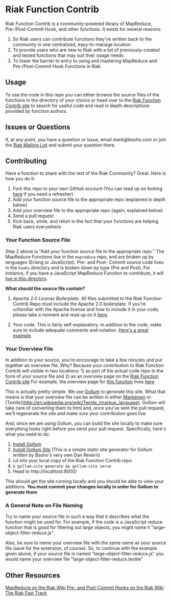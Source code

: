 # Riak Function Contrib

Riak Function Contrib is a community-powered library of MapReduce, Pre-/Post-Commit Hook, and other functions. It exists for several reasons:

1. So Riak users can contribute functions they've written back to the community in one centralized, easy-to-manage location
2. To provide users who are new to Riak with a list of previously-created and tested functions that may suit their usage needs 
3. To lower the barrier to entry to using and mastering MapReduce and Pre-/Post-Commit Hook Functions in Riak

## Usage

To use the code in this repo you can either browse the source files of the functions in the directory of your choice or head over to the [Riak Function Contrib site](http://contrib.basho.com) to search for useful code and read in depth descriptions provided by function authors.

## Issues or Questions

If, at any point, you have a question or issue, email _mark@basho.com_ or join the [Riak Mailing List](http://lists.basho.com/mailman/listinfo/riak-users_lists.basho.com) and submit your question there. 

## Contributing

Have a function to share with the rest of the Riak Community? Great. Here is how you do it:

1. Fork this repo to your own GitHub account (You can read up on forking [here](http://help.github.com/forking/) if you need a refresher)
2. Add your function source file to the appropriate repo (explained in depth below)
3. Add your overview file to the appropriate repo (again, explained below)
4. Send a pull request 
5. Kick back, smile, and relish in the fact that your functions are helping Riak users everywhere

### Your Function Source File

Step 2 above is "Add your function source file to the appropriate repo." The MapReduce Functions live in the `mapreduce` repo, and are broken up by languages (Erlang or JavaScript). Pre- and Post- Commit source code lives in the `hooks` directory and is broken down by type (Pre and Post). For instance, if you have a JavaScript MapReduce Function to contribute, it will [live in this directory](https://github.com/basho/riak_function_contrib/tree/master/mapreduce/js/).

**What should the source file contain?**
 
1. _Apache 2.0 License Boilerplate_. All files submitted to the Riak Function Contrib Repo must include the Apache 2.0 boilerplate. If you're unfamiliar with the Apache license and how to include it in your code, please take a moment and read up on it [here](http://www.apache.org/licenses/LICENSE-2.0.html).

2. Your code. This is fairly self-explanatory. In addition to the code, make sure to include adequate comments and notation. [Here's a great example](https://github.com/basho/riak_function_contrib/blob/master/mapreduce/js/sorting-by-field.js).

### Your Overview File

In addition to your source, you're encourage to take a few minutes and put together an overview file. Why? Because your contribution to Riak Function Contrib will visible in two locations: 1) as part of the actual code repo in the form of your source file and 2) as an overview page on the [Riak Function Contrib site](http://contrib.basho.com) For example, the overview page for [this function](https://github.com/basho/riak_function_contrib/blob/master/mapreduce/js/sorting-by-field.js) lives 
[here](http://contrib.basho.com/sorting-by-field.html)

This is actually pretty simple. We use [Gollum](https://github.com/github/gollum) to generate this site. What that means is that your overview file can be written in either [Markdown](http://en.wikipedia.org/wiki/Markdown) or [Textile](http://en.wikipedia.org/wiki/Textile_(markup_language). Gollum will take care of converting them to html and, once you've sent the pull request, we'll regenerate the site and make sure your contribution goes live.

And, since we are using Gollum, you can build the site locally to make sure everything looks right before you send your pull request. Specifically, here's what you need to do:

1. [Install Gollum](https://github.com/github/gollum)
2. [Install Gollum Site](https://github.com/dreverri/gollum-site) (This is a simple static site generator for Gollum written by Basho's very own Dan Reverri)
3. cd into your local copy of the Riak Function Contrib repo
4. `$ gollum-site generate && gollum-site serve`
5. Head to http://localhost:8000/

This should get the site running locally and you should be able to view your additions. **You must commit your changes locally in order for Gollum to generate them**

### A General Note on File Naming

Try to name your source file in such a way that it describes what the function might be used for. For example, if the code is a JavaScript reduce function that is good for filtering out large objects, you might name it "large-object-filter-reduce.js"

Also, be sure to name your overview file with the same name as your source file (save for the extension, of course). So, to continue with the example given above, if your source file is named "large-object-filter-reduce.js" you would name your overview file "large-object-filter-reduce.textile"

## Other Resources

[MapReduce on the Riak Wiki](http://wiki.basho.com/display/RIAK/MapReduce)
[Pre- and Post-Commit Hooks on the Riak Wiki](http://wiki.basho.com/display/RIAK/Pre-+and+Post-Commit+Hooks)
[The Riak Fast Track](http://wiki.basho.com/display/RIAK/The+Riak+Fast+Track)




